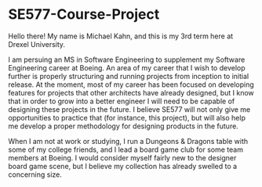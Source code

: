 # SE577-Course-Project

Hello there! My name is Michael Kahn, and this is my 3rd term here at Drexel University.

I am persuing an MS in Software Engineering to supplement my Software Engineering career at Boeing.
An area of my career that I wish to develop further is properly structuring and running projects from inception to initial release.
At the moment, most of my career has been focused on developing features for projects that other architects have already designed,
but I know that in order to grow into a better engineer I will need to be capable of designing these projects in the future.
I believe SE577 will not only give me opportunities to practice that (for instance, this project), but will also help me develop a proper
methodology for designing products in the future.

When I am not at work or studying, I run a Dungeons & Dragons table with some of my college friends, and I lead a board game club for some team members at Boeing.
I would consider myself fairly new to the designer board game scene, but I believe my collection has already swelled to a concerning size.
